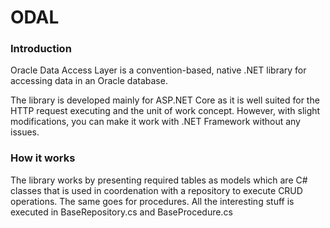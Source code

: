 # ODAL

### Introduction

Oracle Data Access Layer is a convention-based, native .NET library for accessing data in an Oracle database.

The library is developed mainly for ASP.NET Core as it is well suited for the HTTP request executing and the unit of work concept. However, with slight modifications, you can make it work with .NET Framework without any issues.


### How it works

The library works by presenting required tables as models which are C# classes that is used in coordenation with a repository to execute CRUD operations. The same goes for procedures. All the interesting stuff is executed in BaseRepository.cs and BaseProcedure.cs
